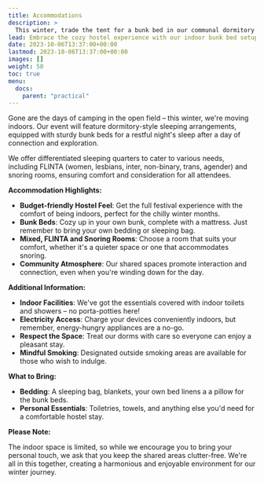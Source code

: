 ```yaml
---
title: Accommodations
description: >
  This winter, trade the tent for a bunk bed in our communal dormitory style accommodations. Think budget hostel vibes, with the warmth and camaraderie of a shared space.
lead: Embrace the cozy hostel experience with our indoor bunk bed setup.
date: 2023-10-06T13:37:00+00:00
lastmod: 2023-10-06T13:37:00+00:00
images: []
weight: 50
toc: true
menu: 
  docs:
    parent: "practical"
---
```

Gone are the days of camping in the open field – this winter, we're moving indoors. Our event will feature dormitory-style sleeping arrangements, equipped with sturdy bunk beds for a restful night's sleep after a day of connection and exploration.

We offer differentiated sleeping quarters to cater to various needs, including FLINTA (women, lesbians, inter, non-binary, trans, agender) and snoring rooms, ensuring comfort and consideration for all attendees.

**Accommodation Highlights:**

* **Budget-friendly Hostel Feel**: Get the full festival experience with the comfort of being indoors, perfect for the chilly winter months.
* **Bunk Beds**: Cozy up in your own bunk, complete with a mattress. Just remember to bring your own bedding or sleeping bag.
* **Mixed, FLINTA and Snoring Rooms**: Choose a room that suits your comfort, whether it's a quieter space or one that accommodates snoring.
* **Community Atmosphere**: Our shared spaces promote interaction and connection, even when you're winding down for the day.

**Additional Information:**

* **Indoor Facilities**: We've got the essentials covered with indoor toilets and showers – no porta-potties here!
* **Electricity Access**: Charge your devices conveniently indoors, but remember, energy-hungry appliances are a no-go.
* **Respect the Space**: Treat our dorms with care so everyone can enjoy a pleasant stay.
* **Mindful Smoking**: Designated outside smoking areas are available for those who wish to indulge.

**What to Bring:**

* **Bedding**: A sleeping bag, blankets, your own bed linens a a pillow for the bunk beds.
* **Personal Essentials**: Toiletries, towels, and anything else you'd need for a comfortable hostel stay.

**Please Note:**

The indoor space is limited, so while we encourage you to bring your personal touch, we ask that you keep the shared areas clutter-free. We're all in this together, creating a harmonious and enjoyable environment for our winter journey.